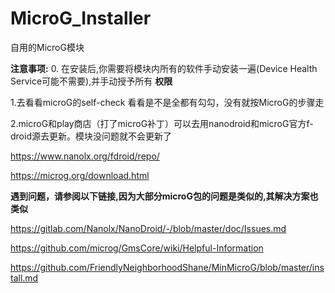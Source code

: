 # MicroG_Installer
自用的MicroG模块

**注意事项:**
0. 在安装后,你需要将模块内所有的软件手动安装一遍(Device Health Service可能不需要),并手动授予所有 **权限**

1.去看看microG的self-check 看看是不是全都有勾勾，没有就按MicroG的步骤走

2.microG和play商店（打了microG补丁）可以去用nanodroid和microG官方f-droid源去更新。模块没问题就不会更新了

https://www.nanolx.org/fdroid/repo/

https://microg.org/download.html

**遇到问题，请参阅以下链接,因为大部分microG包的问题是类似的,其解决方案也类似**

https://gitlab.com/Nanolx/NanoDroid/-/blob/master/doc/Issues.md

https://github.com/microg/GmsCore/wiki/Helpful-Information

https://github.com/FriendlyNeighborhoodShane/MinMicroG/blob/master/install.md

